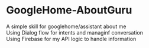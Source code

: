 # GoogleHome-AboutGuru
A simple skill for googlehome/assistant about me  
Using Dialog flow for intents and managinf conversation  
Using Firebase for my API logic to handle information  
